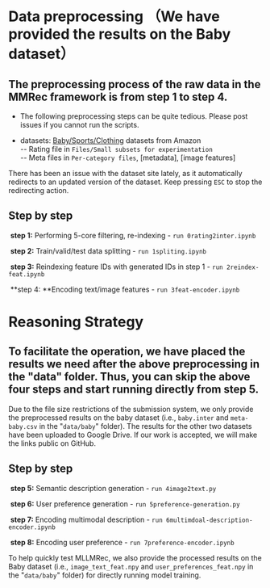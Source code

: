 # Data preprocessing （We have provided the results on the Baby dataset）

## The preprocessing process of the raw data in the MMRec framework is from step 1 to step 4.

- The following preprocessing steps can be quite tedious. Please post issues if you cannot run the scripts.

- datasets: [Baby/Sports/Clothing](http://jmcauley.ucsd.edu/data/amazon/links.html) datasets from Amazon  
-- Rating file in `Files/Small subsets for experimentation`  
-- Meta files in `Per-category files`, [metadata], [image features]  

There has been an issue with the dataset site lately, 
as it automatically redirects to an updated version of the dataset. 
Keep pressing `ESC` to stop the redirecting action.

## Step by step

​	**step 1:** Performing 5-core filtering, re-indexing - `run 0rating2inter.ipynb`

​	**step 2:** Train/valid/test data splitting - `run 1spliting.ipynb`

​	**step 3:** Reindexing feature IDs with generated IDs in step 1 - `run 2reindex-feat.ipynb`

​	**step 4: **Encoding text/image features - `run 3feat-encoder.ipynb`



# Reasoning Strategy

## To facilitate the operation, we have placed the results we need after the above preprocessing in the "data" folder. Thus, you can skip the above four steps and start running directly from step 5.

Due to the file size restrictions of the submission system, we only provide the preprocessed results on the baby dataset (i.e., `baby.inter` and `meta-baby.csv` in the "`data/baby`" folder). The results for the other two datasets have been uploaded to Google Drive. If our work is accepted, we will make the links public on GitHub.

## Step by step

​	**step 5:** Semantic description generation - `run 4image2text.py`

​	**step 6:** User preference generation - `run 5preference-generation.py`

​	**step 7:** Encoding multimodal description - `run 6multimdoal-description-encoder.ipynb`

​	**step 8:** Encoding user preference - `run 7preference-encoder.ipynb`

To help quickly test MLLMRec, we also provide the processed results on the Baby dataset (i.e., `image_text_feat.npy` and `user_preferences_feat.npy` in the "`data/baby`" folder) for directly running model training.
